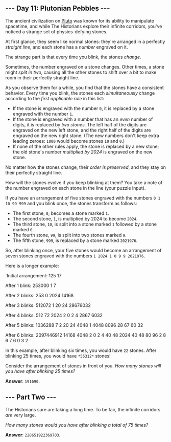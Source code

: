 ## --- Day 11: Plutonian Pebbles ---

The ancient civilization on [Pluto][1] was known for its ability to manipulate
spacetime, and while The Historians explore their infinite corridors, you've
noticed a strange set of physics-defying stones.

At first glance, they seem like normal stones: they're arranged in a perfectly
*straight line*, and each stone has a *number* engraved on it.

The strange part is that every time you blink, the stones *change*.

Sometimes, the number engraved on a stone changes. Other times, a stone might
*split in two*, causing all the other stones to shift over a bit to make room in
their perfectly straight line.

As you observe them for a while, you find that the stones have a consistent
behavior. Every time you blink, the stones each *simultaneously* change
according to the *first applicable rule* in this list:

* If the stone is engraved with the number `0`, it is replaced by a stone
  engraved with the number `1`.
* If the stone is engraved with a number that has an *even* number of digits, it
  is replaced by *two stones*. The left half of the digits are engraved on the
  new left stone, and the right half of the digits are engraved on the new right
  stone. (The new numbers don't keep extra leading zeroes: `1000` would become
  stones `10` and `0`.)
* If none of the other rules apply, the stone is replaced by a new stone; the
  old stone's number *multiplied by 2024* is engraved on the new stone.

No matter how the stones change, their *order is preserved*, and they stay on
their perfectly straight line.

How will the stones evolve if you keep blinking at them? You take a note of the
number engraved on each stone in the line (your puzzle input).

If you have an arrangement of five stones engraved with the numbers `0 1 10 99
999` and you blink once, the stones transform as follows:

* The first stone, `0`, becomes a stone marked `1`.
* The second stone, `1`, is multiplied by 2024 to become `2024`.
* The third stone, `10`, is split into a stone marked `1` followed by a stone
  marked `0`.
* The fourth stone, `99`, is split into two stones marked `9`.
* The fifth stone, `999`, is replaced by a stone marked `2021976`.

So, after blinking once, your five stones would become an arrangement of seven
stones engraved with the numbers `1 2024 1 0 9 9 2021976`.

Here is a longer example:

`Initial arrangement:
125 17

After 1 blink:
253000 1 7

After 2 blinks:
253 0 2024 14168

After 3 blinks:
512072 1 20 24 28676032

After 4 blinks:
512 72 2024 2 0 2 4 2867 6032

After 5 blinks:
1036288 7 2 20 24 4048 1 4048 8096 28 67 60 32

After 6 blinks:
2097446912 14168 4048 2 0 2 4 40 48 2024 40 48 80 96 2 8 6 7 6 0 3 2
`

In this example, after blinking six times, you would have `22` stones. After
blinking 25 times, you would have `*55312*` stones!

Consider the arrangement of stones in front of you. *How many stones will you
have after blinking 25 times?*

[1]: /2019/day/20

**Answer**: `191690`.

## --- Part Two ---

The Historians sure are taking a long time. To be fair, the infinite corridors
*are* very large.

*How many stones would you have after blinking a total of 75 times?*

**Answer**: `228651922369703`.
